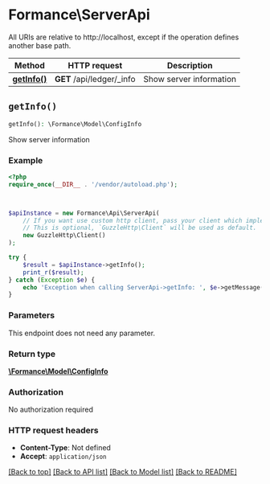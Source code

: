 # Formance\ServerApi

All URIs are relative to http://localhost, except if the operation defines another base path.

| Method | HTTP request | Description |
| ------------- | ------------- | ------------- |
| [**getInfo()**](ServerApi.md#getInfo) | **GET** /api/ledger/_info | Show server information |


## `getInfo()`

```php
getInfo(): \Formance\Model\ConfigInfo
```

Show server information

### Example

```php
<?php
require_once(__DIR__ . '/vendor/autoload.php');



$apiInstance = new Formance\Api\ServerApi(
    // If you want use custom http client, pass your client which implements `GuzzleHttp\ClientInterface`.
    // This is optional, `GuzzleHttp\Client` will be used as default.
    new GuzzleHttp\Client()
);

try {
    $result = $apiInstance->getInfo();
    print_r($result);
} catch (Exception $e) {
    echo 'Exception when calling ServerApi->getInfo: ', $e->getMessage(), PHP_EOL;
}
```

### Parameters

This endpoint does not need any parameter.

### Return type

[**\Formance\Model\ConfigInfo**](../Model/ConfigInfo.md)

### Authorization

No authorization required

### HTTP request headers

- **Content-Type**: Not defined
- **Accept**: `application/json`

[[Back to top]](#) [[Back to API list]](../../README.md#endpoints)
[[Back to Model list]](../../README.md#models)
[[Back to README]](../../README.md)
